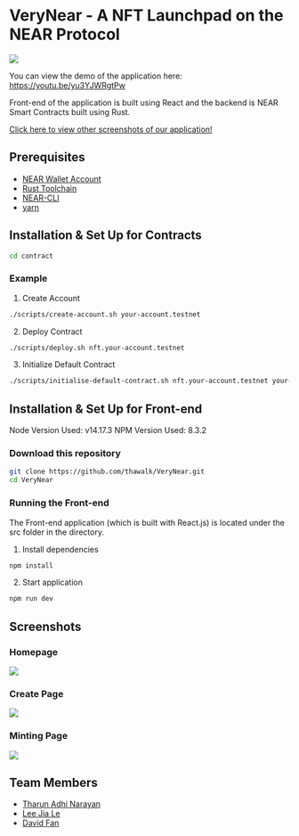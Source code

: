 # VeryNear - A NFT Launchpad on the NEAR Protocol

![](https://i.imgur.com/Y9Cc6Xf.jpg)

You can view the demo of the application here: <https://youtu.be/yu3YJWRgtPw>

Front-end of the application is built using React and the backend is NEAR Smart Contracts built using Rust.

[Click here to view other screenshots of our application!](#Screenshots)

## Prerequisites

* [NEAR Wallet Account](wallet.testnet.near.org)
* [Rust Toolchain](https://docs.near.org/docs/develop/contracts/rust/intro#installing-the-rust-toolchain)
* [NEAR-CLI](https://docs.near.org/docs/tools/near-cli#setup)
* [yarn](https://classic.yarnpkg.com/en/docs/install#mac-stable)

## Installation & Set Up for Contracts

```bash
cd contract
```

### Example

1. Create Account

```bash
./scripts/create-account.sh your-account.testnet
```

2. Deploy Contract

```bash
./scripts/deploy.sh nft.your-account.testnet
```

3. Initialize Default Contract

```bash
./scripts/initialise-default-contract.sh nft.your-account.testnet your-account.testnet
```

## Installation & Set Up for Front-end

Node Version Used: v14.17.3
NPM Version Used: 8.3.2

### Download this repository

```bash
git clone https://github.com/thawalk/VeryNear.git
cd VeryNear
```

### Running the Front-end

The Front-end application (which is built with React.js) is located under the src folder in the directory.

1. Install dependencies

```bash  
npm install
```

2. Start application

```bash  
npm run dev
```

## Screenshots

### Homepage

![](https://i.imgur.com/9fnsx35.jpg)

### Create Page

![](https://i.imgur.com/YxKKKOB.png)

### Minting Page

![](https://i.imgur.com/Rq0gLDD.jpg)

## Team Members

* [Tharun Adhi Narayan](https://github.com/thawalk)
* [Lee Jia Le](https://github.com/cre8tion)
* [David Fan](https://github.com/deadXdrake)
